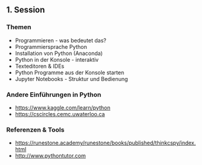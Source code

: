 ## 1. Session

### Themen

* Programmieren - was bedeutet das?
* Programmiersprache Python
* Installation von Python (Anaconda)
* Python in der Konsole - interaktiv
* Texteditoren & IDEs
* Python Programme aus der Konsole starten
* Jupyter Notebooks - Struktur und Bedienung


### Andere Einführungen in Python

* https://www.kaggle.com/learn/python
* https://cscircles.cemc.uwaterloo.ca

### Referenzen & Tools

* https://runestone.academy/runestone/books/published/thinkcspy/index.html
* http://www.pythontutor.com
